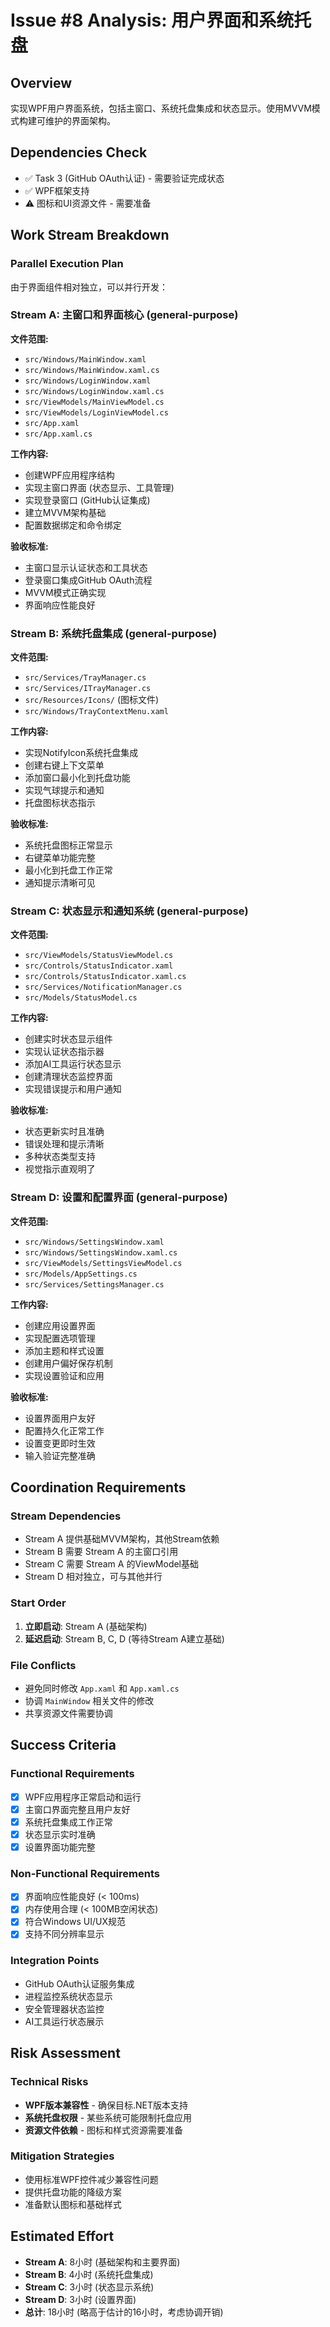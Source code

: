 # Issue #8 Analysis: 用户界面和系统托盘

## Overview
实现WPF用户界面系统，包括主窗口、系统托盘集成和状态显示。使用MVVM模式构建可维护的界面架构。

## Dependencies Check
- ✅ Task 3 (GitHub OAuth认证) - 需要验证完成状态
- ✅ WPF框架支持
- ⚠️ 图标和UI资源文件 - 需要准备

## Work Stream Breakdown

### Parallel Execution Plan
由于界面组件相对独立，可以并行开发：

### Stream A: 主窗口和界面核心 (general-purpose)
**文件范围:**
- `src/Windows/MainWindow.xaml`
- `src/Windows/MainWindow.xaml.cs`
- `src/Windows/LoginWindow.xaml`
- `src/Windows/LoginWindow.xaml.cs`
- `src/ViewModels/MainViewModel.cs`
- `src/ViewModels/LoginViewModel.cs`
- `src/App.xaml`
- `src/App.xaml.cs`

**工作内容:**
- 创建WPF应用程序结构
- 实现主窗口界面 (状态显示、工具管理)
- 实现登录窗口 (GitHub认证集成)
- 建立MVVM架构基础
- 配置数据绑定和命令绑定

**验收标准:**
- 主窗口显示认证状态和工具状态
- 登录窗口集成GitHub OAuth流程
- MVVM模式正确实现
- 界面响应性能良好

### Stream B: 系统托盘集成 (general-purpose)
**文件范围:**
- `src/Services/TrayManager.cs`
- `src/Services/ITrayManager.cs`
- `src/Resources/Icons/` (图标文件)
- `src/Windows/TrayContextMenu.xaml`

**工作内容:**
- 实现NotifyIcon系统托盘集成
- 创建右键上下文菜单
- 添加窗口最小化到托盘功能
- 实现气球提示和通知
- 托盘图标状态指示

**验收标准:**
- 系统托盘图标正常显示
- 右键菜单功能完整
- 最小化到托盘工作正常
- 通知提示清晰可见

### Stream C: 状态显示和通知系统 (general-purpose)
**文件范围:**
- `src/ViewModels/StatusViewModel.cs`
- `src/Controls/StatusIndicator.xaml`
- `src/Controls/StatusIndicator.xaml.cs`
- `src/Services/NotificationManager.cs`
- `src/Models/StatusModel.cs`

**工作内容:**
- 创建实时状态显示组件
- 实现认证状态指示器
- 添加AI工具运行状态显示
- 创建清理状态监控界面
- 实现错误提示和用户通知

**验收标准:**
- 状态更新实时且准确
- 错误处理和提示清晰
- 多种状态类型支持
- 视觉指示直观明了

### Stream D: 设置和配置界面 (general-purpose)
**文件范围:**
- `src/Windows/SettingsWindow.xaml`
- `src/Windows/SettingsWindow.xaml.cs`
- `src/ViewModels/SettingsViewModel.cs`
- `src/Models/AppSettings.cs`
- `src/Services/SettingsManager.cs`

**工作内容:**
- 创建应用设置界面
- 实现配置选项管理
- 添加主题和样式设置
- 创建用户偏好保存机制
- 实现设置验证和应用

**验收标准:**
- 设置界面用户友好
- 配置持久化正常工作
- 设置变更即时生效
- 输入验证完整准确

## Coordination Requirements

### Stream Dependencies
- Stream A 提供基础MVVM架构，其他Stream依赖
- Stream B 需要 Stream A 的主窗口引用
- Stream C 需要 Stream A 的ViewModel基础
- Stream D 相对独立，可与其他并行

### Start Order
1. **立即启动**: Stream A (基础架构)
2. **延迟启动**: Stream B, C, D (等待Stream A建立基础)

### File Conflicts
- 避免同时修改 `App.xaml` 和 `App.xaml.cs`
- 协调 `MainWindow` 相关文件的修改
- 共享资源文件需要协调

## Success Criteria

### Functional Requirements
- [x] WPF应用程序正常启动和运行
- [x] 主窗口界面完整且用户友好
- [x] 系统托盘集成工作正常
- [x] 状态显示实时准确
- [x] 设置界面功能完整

### Non-Functional Requirements
- [x] 界面响应性能良好 (< 100ms)
- [x] 内存使用合理 (< 100MB空闲状态)
- [x] 符合Windows UI/UX规范
- [x] 支持不同分辨率显示

### Integration Points
- GitHub OAuth认证服务集成
- 进程监控系统状态显示
- 安全管理器状态监控
- AI工具运行状态展示

## Risk Assessment

### Technical Risks
- **WPF版本兼容性** - 确保目标.NET版本支持
- **系统托盘权限** - 某些系统可能限制托盘应用
- **资源文件依赖** - 图标和样式资源需要准备

### Mitigation Strategies
- 使用标准WPF控件减少兼容性问题
- 提供托盘功能的降级方案
- 准备默认图标和基础样式

## Estimated Effort
- **Stream A**: 8小时 (基础架构和主要界面)
- **Stream B**: 4小时 (系统托盘集成)
- **Stream C**: 3小时 (状态显示系统)
- **Stream D**: 3小时 (设置界面)
- **总计**: 18小时 (略高于估计的16小时，考虑协调开销)